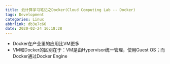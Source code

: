 ```yaml
---
title: 云计算学习笔记之Docker(Cloud Computing Lab -- Docker)
tags: Development
categories: Linux
abbrlink: db3e7c66
date: 2020-02-24 16:18:28
---
```

- Docker在产业里的应用比VM更多
- VM和Docker的区别在于：VM是由Hypervisor统一管理，使用Guest OS；而Docker通过Docker Engine
